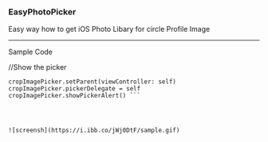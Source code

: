 ### EasyPhotoPicker

Easy way how to get iOS Photo Libary for circle Profile Image

***
Sample Code

//Show the picker
```let cropImagePicker = EasyPhotoPickerViewController()
cropImagePicker.setParent(viewController: self)
cropImagePicker.pickerDelegate = self
cropImagePicker.showPickerAlert() ```




![screensh](https://i.ibb.co/jWj0DtF/sample.gif)
